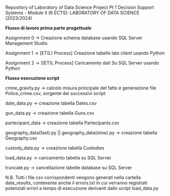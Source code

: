 Repository of Laboratory of Data Science Project Pt 1 
Decision Support Systems - Module II (6 ECTS): LABORATORY OF DATA SCIENCE (2023/2024)


**Flusso di lavoro prima parte progettuale**

Assignment 0 -> Creazione schema database usando SQL Server Management Studio

Assignment 1 -> [ET(L) Process] Creazione tabelle lato client  usando Python

Assignment 2 -> [(ET)L Process] Caricamento dati Su SQL Server usando Python


**Flusso esecuzione script**

 crime_gravity.py -> calcolo misura principale del fatto e generazione file Police_crime.csv, sorgente dei successivi script

 date_data.py -> creazione tabella Dates.csv

 gun_data.py -> creazione tabella Guns.csv

 partecipant_data -> creazione tabella Partecipants.csv

 geography_data(fast).py || geography_data(slow).py -> creazione tabella Geography.csv

 custody_data.py -> creazione tabella Custodies

 load_data.py -> caricamento tabella su SQL Server

 truncate.py -> cancellazione tabelle database su SQL Server


N.B. Tutti i file csv corrispondenti vengono generati nella cartella data_results, contenente anche il errors.txt in cui verranno registrati potenziali errori a tempo di esecuzione derivanti dallo script load_data.py